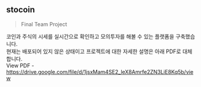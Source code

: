## stocoin
>Final Team Project

코인과 주식의 시세를 실시간으로 확인하고 모의투자를 해볼 수 있는 플랫폼을 구축했습니다.  
현재는 배포되어 있지 않은 상태이고 프로젝트에 대한 자세한 설명은 아래 PDF로 대체합니다.  
View PDF - https://drive.google.com/file/d/1jsxMam4SE2_leX8Amrfe2ZN3LiE8Kq5b/view


